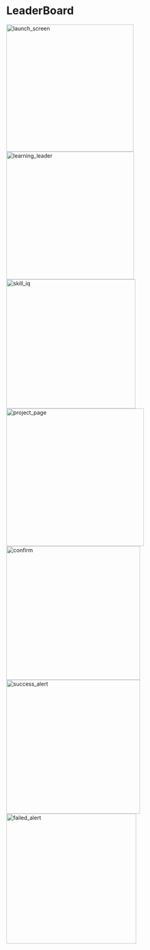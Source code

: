 # LeaderBoard
<img width="332" alt="launch_screen" src="https://user-images.githubusercontent.com/40356891/92892742-f1b44a00-f410-11ea-96c7-596d099b4d71.png">

<img width="333" alt="learning_leader" src="https://user-images.githubusercontent.com/40356891/92892922-1e686180-f411-11ea-9f57-651061fc4cb9.png">

<img width="337" alt="skill_iq" src="https://user-images.githubusercontent.com/40356891/92893024-36d87c00-f411-11ea-9a0e-3a48fa0f9949.png">

<img width="359" alt="project_page" src="https://user-images.githubusercontent.com/40356891/92893137-566fa480-f411-11ea-9314-19f2d1a5f8ff.png">

<img width="349" alt="confirm" src="https://user-images.githubusercontent.com/40356891/92893367-83bc5280-f411-11ea-8d8d-8c2c5e1e36b2.png">

<img width="349" alt="success_alert" src="https://user-images.githubusercontent.com/40356891/92893566-b403f100-f411-11ea-8d45-c50696447e04.png">

<img width="339" alt="failed_alert" src="https://user-images.githubusercontent.com/40356891/92893770-e3b2f900-f411-11ea-9e22-cc7b1aeaaa46.png">



